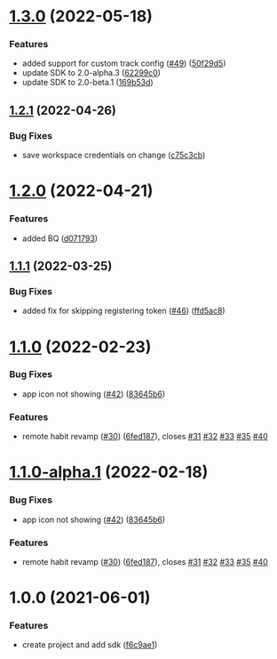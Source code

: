 # [1.3.0](https://github.com/customerio/RemoteHabits-Android/compare/1.2.1...1.3.0) (2022-05-18)


### Features

* added support for custom track config ([#49](https://github.com/customerio/RemoteHabits-Android/issues/49)) ([50f29d5](https://github.com/customerio/RemoteHabits-Android/commit/50f29d56b4f9a35080936f45e84785366798e903))
* update SDK to 2.0-alpha.3 ([62299c0](https://github.com/customerio/RemoteHabits-Android/commit/62299c0f308597c1801656850eb45ed44c5d77de))
* update SDK to 2.0-beta.1 ([169b53d](https://github.com/customerio/RemoteHabits-Android/commit/169b53d7e68a6a476d72712cc183e5128f5397c4))

## [1.2.1](https://github.com/customerio/RemoteHabits-Android/compare/1.2.0...1.2.1) (2022-04-26)


### Bug Fixes

* save workspace credentials on change ([c75c3cb](https://github.com/customerio/RemoteHabits-Android/commit/c75c3cb5f3b1064ea7280a5b6913d84b10f5f468))

# [1.2.0](https://github.com/customerio/RemoteHabits-Android/compare/1.1.1...1.2.0) (2022-04-21)


### Features

* added BQ ([d071793](https://github.com/customerio/RemoteHabits-Android/commit/d071793e31fe73636acb68dfb55ac7018337b870))

## [1.1.1](https://github.com/customerio/RemoteHabits-Android/compare/1.1.0...1.1.1) (2022-03-25)


### Bug Fixes

* added fix for skipping registering token ([#46](https://github.com/customerio/RemoteHabits-Android/issues/46)) ([ffd5ac8](https://github.com/customerio/RemoteHabits-Android/commit/ffd5ac8b8c7a59ef238530171c59be8ca26118e1))

# [1.1.0](https://github.com/customerio/RemoteHabits-Android/compare/1.0.0...1.1.0) (2022-02-23)


### Bug Fixes

* app icon not showing ([#42](https://github.com/customerio/RemoteHabits-Android/issues/42)) ([83645b6](https://github.com/customerio/RemoteHabits-Android/commit/83645b62de42316b1e87f21322221a7bf5a597e6))


### Features

* remote habit revamp ([#30](https://github.com/customerio/RemoteHabits-Android/issues/30)) ([6fed187](https://github.com/customerio/RemoteHabits-Android/commit/6fed187788e74a36c7cba350891eba46e0a364ac)), closes [#31](https://github.com/customerio/RemoteHabits-Android/issues/31) [#32](https://github.com/customerio/RemoteHabits-Android/issues/32) [#33](https://github.com/customerio/RemoteHabits-Android/issues/33) [#35](https://github.com/customerio/RemoteHabits-Android/issues/35) [#40](https://github.com/customerio/RemoteHabits-Android/issues/40)

# [1.1.0-alpha.1](https://github.com/customerio/RemoteHabits-Android/compare/1.0.0...1.1.0-alpha.1) (2022-02-18)


### Bug Fixes

* app icon not showing ([#42](https://github.com/customerio/RemoteHabits-Android/issues/42)) ([83645b6](https://github.com/customerio/RemoteHabits-Android/commit/83645b62de42316b1e87f21322221a7bf5a597e6))


### Features

* remote habit revamp ([#30](https://github.com/customerio/RemoteHabits-Android/issues/30)) ([6fed187](https://github.com/customerio/RemoteHabits-Android/commit/6fed187788e74a36c7cba350891eba46e0a364ac)), closes [#31](https://github.com/customerio/RemoteHabits-Android/issues/31) [#32](https://github.com/customerio/RemoteHabits-Android/issues/32) [#33](https://github.com/customerio/RemoteHabits-Android/issues/33) [#35](https://github.com/customerio/RemoteHabits-Android/issues/35) [#40](https://github.com/customerio/RemoteHabits-Android/issues/40)

# 1.0.0 (2021-06-01)


### Features

* create project and add sdk ([f6c9ae1](https://github.com/customerio/RemoteHabits-Android/commit/f6c9ae1993a224a2daf1657e653f38ab3ad6c061))
